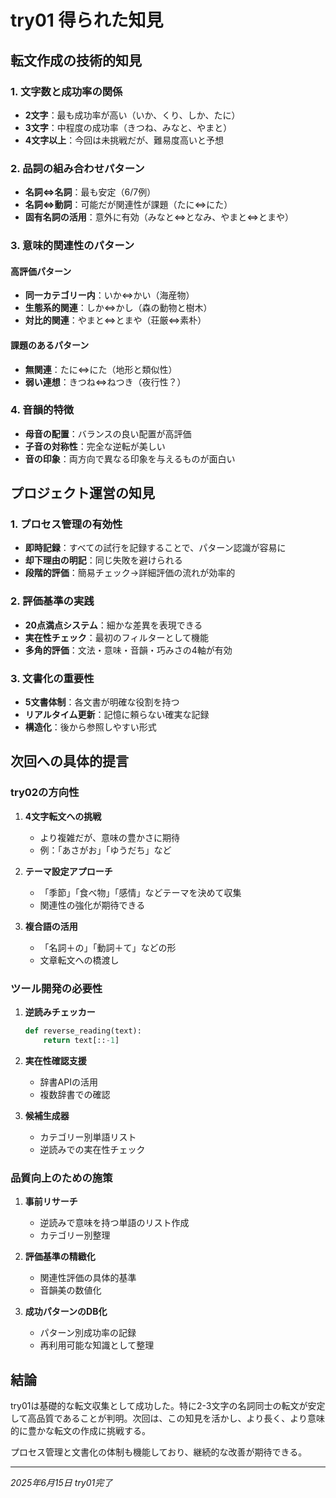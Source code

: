 # try01 得られた知見

## 転文作成の技術的知見

### 1. 文字数と成功率の関係
- **2文字**：最も成功率が高い（いか、くり、しか、たに）
- **3文字**：中程度の成功率（きつね、みなと、やまと）
- **4文字以上**：今回は未挑戦だが、難易度高いと予想

### 2. 品詞の組み合わせパターン
- **名詞⇔名詞**：最も安定（6/7例）
- **名詞⇔動詞**：可能だが関連性が課題（たに⇔にた）
- **固有名詞の活用**：意外に有効（みなと⇔となみ、やまと⇔とまや）

### 3. 意味的関連性のパターン
#### 高評価パターン
- **同一カテゴリー内**：いか⇔かい（海産物）
- **生態系的関連**：しか⇔かし（森の動物と樹木）
- **対比的関連**：やまと⇔とまや（荘厳⇔素朴）

#### 課題のあるパターン
- **無関連**：たに⇔にた（地形と類似性）
- **弱い連想**：きつね⇔ねつき（夜行性？）

### 4. 音韻的特徴
- **母音の配置**：バランスの良い配置が高評価
- **子音の対称性**：完全な逆転が美しい
- **音の印象**：両方向で異なる印象を与えるものが面白い

## プロジェクト運営の知見

### 1. プロセス管理の有効性
- **即時記録**：すべての試行を記録することで、パターン認識が容易に
- **却下理由の明記**：同じ失敗を避けられる
- **段階的評価**：簡易チェック→詳細評価の流れが効率的

### 2. 評価基準の実践
- **20点満点システム**：細かな差異を表現できる
- **実在性チェック**：最初のフィルターとして機能
- **多角的評価**：文法・意味・音韻・巧みさの4軸が有効

### 3. 文書化の重要性
- **5文書体制**：各文書が明確な役割を持つ
- **リアルタイム更新**：記憶に頼らない確実な記録
- **構造化**：後から参照しやすい形式

## 次回への具体的提言

### try02の方向性
1. **4文字転文への挑戦**
   - より複雑だが、意味の豊かさに期待
   - 例：「あさがお」「ゆうだち」など

2. **テーマ設定アプローチ**
   - 「季節」「食べ物」「感情」などテーマを決めて収集
   - 関連性の強化が期待できる

3. **複合語の活用**
   - 「名詞＋の」「動詞＋て」などの形
   - 文章転文への橋渡し

### ツール開発の必要性
1. **逆読みチェッカー**
   ```python
   def reverse_reading(text):
       return text[::-1]
   ```

2. **実在性確認支援**
   - 辞書APIの活用
   - 複数辞書での確認

3. **候補生成器**
   - カテゴリー別単語リスト
   - 逆読みでの実在性チェック

### 品質向上のための施策
1. **事前リサーチ**
   - 逆読みで意味を持つ単語のリスト作成
   - カテゴリー別整理

2. **評価基準の精緻化**
   - 関連性評価の具体的基準
   - 音韻美の数値化

3. **成功パターンのDB化**
   - パターン別成功率の記録
   - 再利用可能な知識として整理

## 結論

try01は基礎的な転文収集として成功した。特に2-3文字の名詞同士の転文が安定して高品質であることが判明。次回は、この知見を活かし、より長く、より意味的に豊かな転文の作成に挑戦する。

プロセス管理と文書化の体制も機能しており、継続的な改善が期待できる。

---
*2025年6月15日 try01完了*